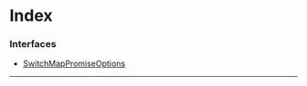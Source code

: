 

# Index

### Interfaces

* [SwitchMapPromiseOptions](../interfaces/_utils_operators_switchmappromise_.switchmappromiseoptions.md)

---

